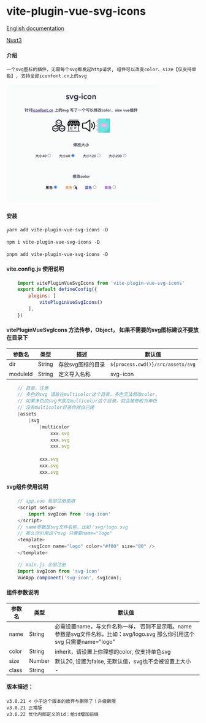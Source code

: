 # vite-plugin-vue-svg-icons
[English documentation](README.en.md) 

[Nuxt3](https://github.com/335296558/nuxt-svg-icon)

#### 介绍
    一个svg图标的插件，无需每个svg都发起http请求, 组件可以改变color、size【仅支持单色】, 支持全部iconfont.cn上的svg
    

<img src="../demo//src/assets/demo.gif" width="400px"></img>   
#### 安装
    yarn add vite-plugin-vue-svg-icons -D

    npm i vite-plugin-vue-svg-icons -D

    pnpm add vite-plugin-vue-svg-icons -D

#### vite.config.js 使用说明
```js
    import vitePluginVueSvgIcons from 'vite-plugin-vue-svg-icons'
    export default defineConfig({
        plugins: [
            vitePluginVueSvgIcons()
        ],
    })
```
#### vitePluginVueSvgIcons 方法传参，Object， 如果不需要的svg图标建议不要放在目录下

| 参数名 | 类型 | 描述 | 默认值 |
| -------- | -------- | -------- | -------- |
|dir|String|存放svg图标的目录|`${process.cwd()}/src/assets/svg`|
|moduleId|String|定义导入名称|svg-icon|
```js
    // 目录，注意
    // 多色的svg 请放在multicolor这个目录，多色无法修改color, 
    // 如果多色的svg不放在multicolor这个目录，就会被修改为单色
    // 没有multicolor目录你就自已建
    |assets
        |svg
            |multicolor
                xxx.svg
                xxx.svg
                xxx.svg

            xxx.svg
            xxx.svg
            xxx.svg
```
#### svg组件使用说明
```js
    // app.vue 局部注册使用
    <script setup>
        import svgIcon from 'svg-icon'
    </script>
    // name参数是svg文件名称，比如：svg/logo.svg
    // 那么你引用这个svg 只需要name="logo"
    <template>
        <svgIcon name="logo" color="#f00" size="80" />
    </template>
```

```js
    // main.js 全部注册
    import svgIcon from 'svg-icon'
    VueApp.component('svg-icon', svgIcon);
```

#### 组件参数说明
| 参数名 | 类型 | 默认值 |
| -------- | -------- | -------- |
|name|String|必需设置name，与文件名称一样， 否则不显示哦。name参数是svg文件名称，比如：svg/logo.svg 那么你引用这个svg 只需要name="logo"|
|color|String| inherit，请设置上你理想的color, 仅支持单色svg|
|size|Number|默认20, 设置为false, 无默认值，svg也不会被设置上大小|
|class|String| - |

<!-- [示列图像]() -->


#### 版本描述：
    v3.0.21 < 小于这个版本的放弃与删除了！升级新版
    v3.0.21 正常版
    v3.0.22 优化内部定义的id：给id增加前缀